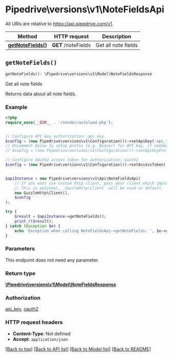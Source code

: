 # Pipedrive\versions\v1\NoteFieldsApi

All URIs are relative to https://api.pipedrive.com/v1.

Method | HTTP request | Description
------------- | ------------- | -------------
[**getNoteFields()**](NoteFieldsApi.md#getNoteFields) | **GET** /noteFields | Get all note fields


## `getNoteFields()`

```php
getNoteFields(): \Pipedrive\versions\v1\Model\NoteFieldsResponse
```

Get all note fields

Returns data about all note fields.

### Example

```php
<?php
require_once(__DIR__ . '/vendor/autoload.php');


// Configure API key authorization: api_key
$config = (new Pipedrive\versions\v1\Configuration())->setApiKey('api_token', 'YOUR_API_KEY');
// Uncomment below to setup prefix (e.g. Bearer) for API key, if needed
// $config = (new Pipedrive\versions\v1\Configuration())->setApiKeyPrefix('api_token', 'Bearer');

// Configure OAuth2 access token for authorization: oauth2
$config = (new Pipedrive\versions\v1\Configuration())->setAccessToken('YOUR_ACCESS_TOKEN');


$apiInstance = new Pipedrive\versions\v1\Api\NoteFieldsApi(
    // If you want use custom http client, pass your client which implements `GuzzleHttp\ClientInterface`.
    // This is optional, `GuzzleHttp\Client` will be used as default.
    new GuzzleHttp\Client(),
    $config
);

try {
    $result = $apiInstance->getNoteFields();
    print_r($result);
} catch (Exception $e) {
    echo 'Exception when calling NoteFieldsApi->getNoteFields: ', $e->getMessage(), PHP_EOL;
}
```

### Parameters

This endpoint does not need any parameter.

### Return type

[**\Pipedrive\versions\v1\Model\NoteFieldsResponse**](../Model/NoteFieldsResponse.md)

### Authorization

[api_key](../README.md#api_key), [oauth2](../README.md#oauth2)

### HTTP request headers

- **Content-Type**: Not defined
- **Accept**: `application/json`

[[Back to top]](#) [[Back to API list]](../README.md#documentation-for-api-endpoints)
[[Back to Model list]](../README.md#documentation-for-models)
[[Back to README]](../README.md)
